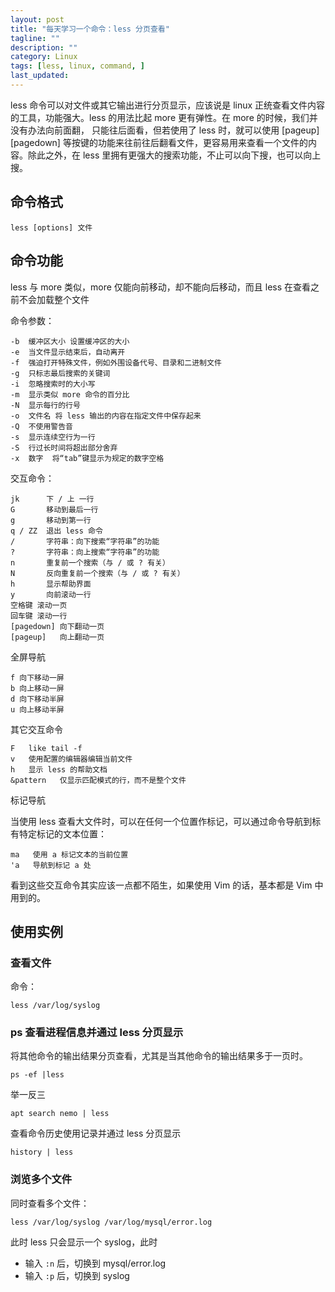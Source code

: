 ```yaml
---
layout: post
title: "每天学习一个命令：less 分页查看"
tagline: ""
description: ""
category: Linux
tags: [less, linux, command, ]
last_updated:
---
```


less 命令可以对文件或其它输出进行分页显示，应该说是 linux 正统查看文件内容的工具，功能强大。less 的用法比起 more 更有弹性。在 more 的时候，我们并没有办法向前面翻， 只能往后面看，但若使用了 less 时，就可以使用 [pageup] [pagedown] 等按键的功能来往前往后翻看文件，更容易用来查看一个文件的内容。除此之外，在 less 里拥有更强大的搜索功能，不止可以向下搜，也可以向上搜。

## 命令格式

    less [options] 文件

## 命令功能

less 与 more 类似，more 仅能向前移动，却不能向后移动，而且 less 在查看之前不会加载整个文件

命令参数：

    -b  缓冲区大小 设置缓冲区的大小
    -e  当文件显示结束后，自动离开
    -f  强迫打开特殊文件，例如外围设备代号、目录和二进制文件
    -g  只标志最后搜索的关键词
    -i  忽略搜索时的大小写
    -m  显示类似 more 命令的百分比
    -N  显示每行的行号
    -o  文件名 将 less 输出的内容在指定文件中保存起来
    -Q  不使用警告音
    -s  显示连续空行为一行
    -S  行过长时间将超出部分舍弃
    -x  数字  将“tab”键显示为规定的数字空格

交互命令：

    jk      下 / 上 一行
    G       移动到最后一行
    g       移动到第一行
    q / ZZ  退出 less 命令
    /       字符串：向下搜索“字符串”的功能
    ?       字符串：向上搜索“字符串”的功能
    n       重复前一个搜索（与 / 或 ? 有关）
    N       反向重复前一个搜索（与 / 或 ? 有关）
    h       显示帮助界面
    y       向前滚动一行
    空格键 滚动一页
    回车键 滚动一行
    [pagedown] 向下翻动一页
    [pageup]   向上翻动一页

全屏导航

    f 向下移动一屏
    b 向上移动一屏
    d 向下移动半屏
    u 向上移动半屏

其它交互命令

    F   like tail -f
    v   使用配置的编辑器编辑当前文件
    h   显示 less 的帮助文档
    &pattern   仅显示匹配模式的行，而不是整个文件

标记导航

当使用 less 查看大文件时，可以在任何一个位置作标记，可以通过命令导航到标有特定标记的文本位置：

    ma   使用 a 标记文本的当前位置
    'a   导航到标记 a 处

看到这些交互命令其实应该一点都不陌生，如果使用 Vim 的话，基本都是 Vim 中用到的。

## 使用实例

### 查看文件
命令：

    less /var/log/syslog

### ps 查看进程信息并通过 less 分页显示
将其他命令的输出结果分页查看，尤其是当其他命令的输出结果多于一页时。

    ps -ef |less

举一反三

    apt search nemo | less

查看命令历史使用记录并通过 less 分页显示

    history | less

### 浏览多个文件
同时查看多个文件：

    less /var/log/syslog /var/log/mysql/error.log

此时 less 只会显示一个 syslog，此时

- 输入 `:n` 后，切换到 mysql/error.log
- 输入 `:p` 后，切换到 syslog

